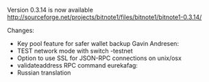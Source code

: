 Version 0.3.14 is now available
http://sourceforge.net/projects/bitnote1/files/bitnote1/bitnote1-0.3.14/

Changes:
* Key pool feature for safer wallet backup
Gavin Andresen:
* TEST network mode with switch -testnet
* Option to use SSL for JSON-RPC connections on unix/osx
* validateaddress RPC command
eurekafag:
* Russian translation
